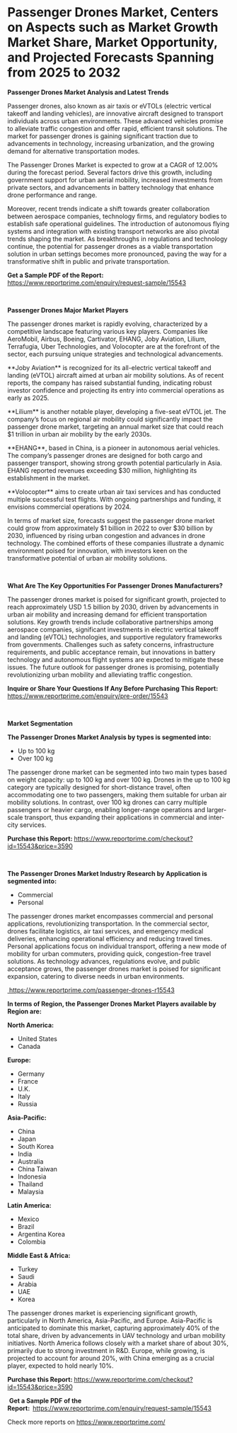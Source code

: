 <p><h1>Passenger Drones Market, Centers on Aspects such as Market Growth Market Share, Market Opportunity, and Projected Forecasts Spanning from 2025 to 2032</h1></p><p><strong>Passenger Drones Market Analysis and Latest Trends</strong></p>
<p><p>Passenger drones, also known as air taxis or eVTOLs (electric vertical takeoff and landing vehicles), are innovative aircraft designed to transport individuals across urban environments. These advanced vehicles promise to alleviate traffic congestion and offer rapid, efficient transit solutions. The market for passenger drones is gaining significant traction due to advancements in technology, increasing urbanization, and the growing demand for alternative transportation modes.</p><p>The Passenger Drones Market is expected to grow at a CAGR of 12.00% during the forecast period. Several factors drive this growth, including government support for urban aerial mobility, increased investments from private sectors, and advancements in battery technology that enhance drone performance and range. </p><p>Moreover, recent trends indicate a shift towards greater collaboration between aerospace companies, technology firms, and regulatory bodies to establish safe operational guidelines. The introduction of autonomous flying systems and integration with existing transport networks are also pivotal trends shaping the market. As breakthroughs in regulations and technology continue, the potential for passenger drones as a viable transportation solution in urban settings becomes more pronounced, paving the way for a transformative shift in public and private transportation.</p></p>
<p><strong>Get a Sample PDF of the Report:&nbsp;</strong> <a href="https://www.reportprime.com/enquiry/request-sample/15543?utm_campaign=2632&utm_medium=2&utm_source=Github&utm_content=ia&utm_term=20032025&utm_id=passenger-drones">https://www.reportprime.com/enquiry/request-sample/15543</a></p>
<p>&nbsp;</p>
<p><strong>Passenger Drones Major Market Players</strong></p>
<p><p>The passenger drones market is rapidly evolving, characterized by a competitive landscape featuring various key players. Companies like AeroMobil, Airbus, Boeing, Cartivator, EHANG, Joby Aviation, Lilium, Terrafugia, Uber Technologies, and Volocopter are at the forefront of the sector, each pursuing unique strategies and technological advancements.</p><p>**Joby Aviation** is recognized for its all-electric vertical takeoff and landing (eVTOL) aircraft aimed at urban air mobility solutions. As of recent reports, the company has raised substantial funding, indicating robust investor confidence and projecting its entry into commercial operations as early as 2025.</p><p>**Lilium** is another notable player, developing a five-seat eVTOL jet. The company’s focus on regional air mobility could significantly impact the passenger drone market, targeting an annual market size that could reach $1 trillion in urban air mobility by the early 2030s.</p><p>**EHANG**, based in China, is a pioneer in autonomous aerial vehicles. The company’s passenger drones are designed for both cargo and passenger transport, showing strong growth potential particularly in Asia. EHANG reported revenues exceeding $30 million, highlighting its establishment in the market.</p><p>**Volocopter** aims to create urban air taxi services and has conducted multiple successful test flights. With ongoing partnerships and funding, it envisions commercial operations by 2024.</p><p>In terms of market size, forecasts suggest the passenger drone market could grow from approximately $1 billion in 2022 to over $30 billion by 2030, influenced by rising urban congestion and advances in drone technology. The combined efforts of these companies illustrate a dynamic environment poised for innovation, with investors keen on the transformative potential of urban air mobility solutions.</p></p>
<p>&nbsp;</p>
<p><strong>What Are The Key Opportunities For Passenger Drones Manufacturers?</strong></p>
<p><p>The passenger drones market is poised for significant growth, projected to reach approximately USD 1.5 billion by 2030, driven by advancements in urban air mobility and increasing demand for efficient transportation solutions. Key growth trends include collaborative partnerships among aerospace companies, significant investments in electric vertical takeoff and landing (eVTOL) technologies, and supportive regulatory frameworks from governments. Challenges such as safety concerns, infrastructure requirements, and public acceptance remain, but innovations in battery technology and autonomous flight systems are expected to mitigate these issues. The future outlook for passenger drones is promising, potentially revolutionizing urban mobility and alleviating traffic congestion.</p></p>
<p><strong>Inquire or Share Your Questions If Any Before Purchasing This Report:</strong> <a href="https://www.reportprime.com/enquiry/pre-order/15543?utm_campaign=2632&utm_medium=2&utm_source=Github&utm_content=ia&utm_term=20032025&utm_id=passenger-drones">https://www.reportprime.com/enquiry/pre-order/15543</a></p>
<p>&nbsp;</p>
<p><strong>Market Segmentation</strong></p>
<p><strong>The Passenger Drones Market Analysis by types is segmented into:</strong></p>
<p><ul><li>Up to 100 kg</li><li>Over 100 kg</li></ul></p>
<p><p>The passenger drone market can be segmented into two main types based on weight capacity: up to 100 kg and over 100 kg. Drones in the up to 100 kg category are typically designed for short-distance travel, often accommodating one to two passengers, making them suitable for urban air mobility solutions. In contrast, over 100 kg drones can carry multiple passengers or heavier cargo, enabling longer-range operations and larger-scale transport, thus expanding their applications in commercial and inter-city services.</p></p>
<p><strong>Purchase this Report:&nbsp;</strong><a href="https://www.reportprime.com/checkout?id=15543&price=3590&utm_campaign=2632&utm_medium=2&utm_source=Github&utm_content=ia&utm_term=20032025&utm_id=passenger-drones">https://www.reportprime.com/checkout?id=15543&price=3590</a></p>
<p>&nbsp;</p>
<p><strong>The Passenger Drones Market Industry Research by Application is segmented into:</strong></p>
<p><ul><li>Commercial</li><li>Personal</li></ul></p>
<p><p>The passenger drones market encompasses commercial and personal applications, revolutionizing transportation. In the commercial sector, drones facilitate logistics, air taxi services, and emergency medical deliveries, enhancing operational efficiency and reducing travel times. Personal applications focus on individual transport, offering a new mode of mobility for urban commuters, providing quick, congestion-free travel solutions. As technology advances, regulations evolve, and public acceptance grows, the passenger drones market is poised for significant expansion, catering to diverse needs in urban environments.</p></p>
<p><a href="https://www.reportprime.com/passenger-drones-r15543?utm_campaign=2632&utm_medium=2&utm_source=Github&utm_content=ia&utm_term=20032025&utm_id=passenger-drones">&nbsp;https://www.reportprime.com/passenger-drones-r15543</a></p>
<p><strong>In terms of Region, the Passenger Drones Market Players available by Region are:</strong></p>
<p>
    <p> <strong> North America: </strong>
        <ul>
            <li>United States</li>
            <li>Canada</li>
        </ul>
        </p> 
    <p> <strong> Europe: </strong>
        <ul>
            <li>Germany</li>
            <li>France</li>
            <li>U.K.</li>
            <li>Italy</li>
            <li>Russia</li>
        </ul>
        </p> 
    <p> <strong> Asia-Pacific: </strong>
        <ul>
            <li>China</li>
            <li>Japan</li>
            <li>South Korea</li>
            <li>India</li>
            <li>Australia</li>
            <li>China Taiwan</li>
            <li>Indonesia</li>
            <li>Thailand</li>
            <li>Malaysia</li>
        </ul>
        </p> 
    <p> <strong> Latin America: </strong>
        <ul>
            <li>Mexico</li>
            <li>Brazil</li>
            <li>Argentina Korea</li>
            <li>Colombia</li>
        </ul>
        </p> 
    <p> <strong> Middle East & Africa: </strong>
        <ul>
            <li>Turkey</li>
            <li>Saudi</li>
            <li>Arabia</li>
            <li>UAE</li>
            <li>Korea</li>
        </ul>
    </p>
    </p>
<p><p>The passenger drones market is experiencing significant growth, particularly in North America, Asia-Pacific, and Europe. Asia-Pacific is anticipated to dominate this market, capturing approximately 40% of the total share, driven by advancements in UAV technology and urban mobility initiatives. North America follows closely with a market share of about 30%, primarily due to strong investment in R&D. Europe, while growing, is projected to account for around 20%, with China emerging as a crucial player, expected to hold nearly 10%.</p></p>
<p><strong>Purchase this Report: </strong><a href="https://www.reportprime.com/checkout?id=15543&price=3590&utm_campaign=2632&utm_medium=2&utm_source=Github&utm_content=ia&utm_term=20032025&utm_id=passenger-drones">https://www.reportprime.com/checkout?id=15543&price=3590</a></p>
<p>&nbsp;<strong>Get a Sample PDF of the Report:&nbsp;&nbsp;</strong><a href="https://www.reportprime.com/enquiry/request-sample/15543?utm_campaign=2632&utm_medium=2&utm_source=Github&utm_content=ia&utm_term=20032025&utm_id=passenger-drones">https://www.reportprime.com/enquiry/request-sample/15543</a></p>
<p><strong></strong></p>
<p>Check more reports on <a href="https://www.reportprime.com/?utm_campaign=2632&utm_medium=2&utm_source=Github&utm_content=ia&utm_term=20032025&utm_id=passenger-drones">https://www.reportprime.com/</a></p>